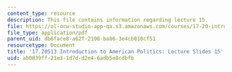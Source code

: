 ```yaml
---
content_type: resource
description: This file contains information regarding lecture 15.
file: https://ol-ocw-studio-app-qa.s3.amazonaws.com/courses/17-20-introduction-to-american-politics-spring-2013/ab0839ff21e31d7dd2e46adb5e8cdbfb_MIT17_20S13_Lecture15.pdf
file_type: application/pdf
parent_uid: db6face8-a62f-2100-ba86-3e4cb810cf51
resourcetype: Document
title: '17.20S13 Introduction to American Politics: Lecture Slides 15'
uid: ab0839ff-21e3-1d7d-d2e4-6adb5e8cdbfb
---
```

